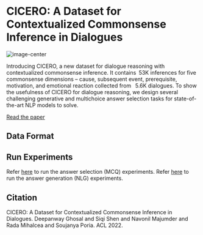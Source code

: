 # CICERO: A Dataset for Contextualized Commonsense Inference in Dialogues

![image-center](https://declare-lab.net/assets/images/resources/cicero.png)


Introducing CICERO, a new dataset for dialogue reasoning with contextualized commonsense inference. It contains 53K inferences for five commonsense dimensions – cause, subsequent event, prerequisite, motivation, and emotional reaction collected from  5.6K dialogues. To show the usefulness of CICERO for dialogue reasoning, we design several challenging generative and multichoice answer selection tasks for state-of-the-art NLP models to solve.

[Read the paper]()

## Data Format

## Run Experiments

Refer [here](https://github.com/declare-lab/CICERO/tree/main/experiments/mcq) to run the answer selection (MCQ) experiments.
Refer [here](https://github.com/declare-lab/CICERO/tree/main/experiments/nlg) to run the answer generation (NLG) experiments.

## Citation

CICERO: A Dataset for Contextualized Commonsense Inference in Dialogues. Deepanway Ghosal and Siqi Shen and Navonil Majumder and Rada Mihalcea and Soujanya Poria. ACL 2022.
